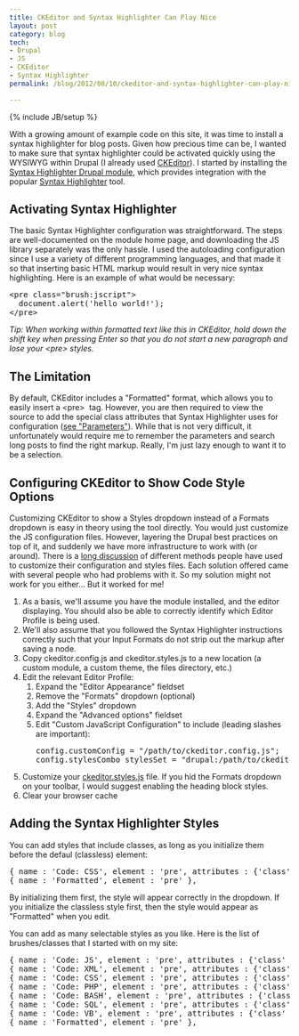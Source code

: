 ```yaml
---
title: CKEditor and Syntax Highlighter Can Play Nice
layout: post
category: blog
tech:
- Drupal
- JS
- CKEditor
- Syntax Highlighter
permalink: /blog/2012/08/10/ckeditor-and-syntax-highlighter-can-play-nice

---
```

{% include JB/setup %}
<div id="node-192" class="node node-blog node-promoted">
  <div class="content clearfix">
    <div class="field field-name-body field-type-text-with-summary field-label-hidden"><div class="field-items"><div class="field-item even"><p>With a growing amount of example code on this site, it was time to install a syntax highlighter for blog posts. Given how precious time can be, I wanted to make sure that syntax highlighter could be activated quickly using the WYSIWYG within Drupal (I already used <a href="http://drupal.org/project/ckeditor">CKEditor</a>). I started by installing the <a href="http://drupal.org/project/syntaxhighlighter">Syntax Highlighter Drupal module</a>, which provides integration with the popular <a href="http://alexgorbatchev.com/SyntaxHighlighter/">Syntax Highlighter</a> tool.</p>
<!--break-->
<h2>
	Activating Syntax Highlighter</h2>
<p>The basic Syntax Highlighter configuration was straightforward. The steps are well-documented on the module home page, and downloading the JS library separately was the only hassle. I used the autoloading configuration since I use a variety of different programming languages, and that made it so that inserting basic HTML markup would result in very nice syntax highlighting. Here is an example of what would be necessary:</p>
<pre class="brush:xml">
&lt;pre class="brush:jscript"&gt;
  document.alert('hello world!');
&lt;/pre&gt;</pre>
<p><em>Tip: When working within formatted text like this in CKEditor, hold down the shift key when pressing Enter so that you do not start a new paragraph and lose your &lt;pre&gt; styles.</em></p>
<h2>
	The Limitation</h2>
<p>By default, CKEditor includes a "Formatted" format, which allows you to easily insert a &lt;pre&gt;  tag. However, you are then required to view the source to add the special class attributes that Syntax Highlighter uses for configuration (<a href="http://alexgorbatchev.com/SyntaxHighlighter/manual/configuration/">see "Parameters"</a>). While that is not very difficult, it unfortunately would require me to remember the parameters and search long posts to find the right markup. Really, I'm just lazy enough to want it to be a selection.</p>
<h2>
	Configuring CKEditor to Show Code Style Options</h2>
<p>Customizing CKEditor to show a Styles dropdown instead of a Formats dropdown is easy in theory using the tool directly. You would just customize the JS configuration files. However, layering the Drupal best practices on top of it, and suddenly we have more infrastructure to work with (or around). There is a <a href="http://drupal.org/node/656570#comment-2597082">long discussion</a> of different methods people have used to customize their configuration and styles files. Each solution offered came with several people who had problems with it. So my solution might not work for you either... But it worked for me!</p>
<ol><li>
		As a basis, we'll assume you have the module installed, and the editor displaying. You should also be able to correctly identify which Editor Profile is being used.</li>
	<li>
		We'll also assume that you followed the Syntax Highlighter instructions correctly such that your Input Formats do not strip out the markup after saving a node.</li>
	<li>
		Copy ckeditor.config.js and ckeditor.styles.js to a new location (a custom module, a custom theme, the files directory, etc.)</li>
	<li>
		Edit the relevant Editor Profile:
		<ol><li>
				Expand the "Editor Appearance" fieldset</li>
			<li>
				Remove the "Formats" dropdown (optional)</li>
			<li>
				Add the "Styles" dropdown</li>
			<li>
				Expand the "Advanced options" fieldset</li>
			<li>
				Edit "Custom JavaScript Configuration" to include (leading slashes are important):<br /><pre class="brush:jscript">
config.customConfig = "/path/to/ckeditor.config.js";
config.stylesCombo_stylesSet = "drupal:/path/to/ckeditor.styles.js";</pre>
			</li>
		</ol></li>
	<li>
		Customize your <a href="http://docs.cksource.com/CKEditor_3.x/Developers_Guide/Styles">ckeditor.styles.js</a> file. If you hid the Formats dropdown on your toolbar, I would suggest enabling the heading block styles.</li>
	<li>
		Clear your browser cache</li>
</ol><h2>
	Adding the Syntax Highlighter Styles</h2>
<p>You can add styles that include classes, as long as you initialize them before the defaul (classless) element:</p>
<pre class="brush:jscript">
{ name : 'Code: CSS', element : 'pre', attributes : {'class' : 'brush:css'} },
{ name : 'Formatted', element : 'pre' },</pre>
<p>By initializing them first, the style will appear correctly in the dropdown. If you initialize the classless style first, then the style would appear as "Formatted" when you edit.</p>
<p>You can add as many selectable styles as you like. Here is the list of brushes/classes that I started with on my site:</p>
<pre class="brush:jscript">
{ name : 'Code: JS', element : 'pre', attributes : {'class' : 'brush:jscript'} },
{ name : 'Code: XML', element : 'pre', attributes : {'class' : 'brush:xml'} },
{ name : 'Code: CSS', element : 'pre', attributes : {'class' : 'brush:css'} },
{ name : 'Code: PHP', element : 'pre', attributes : {'class' : 'brush:php'} },
{ name : 'Code: BASH', element : 'pre', attributes : {'class' : 'brush:bash'} },
{ name : 'Code: SQL', element : 'pre', attributes : {'class' : 'brush:sql'} },
{ name : 'Code: VB', element : 'pre', attributes : {'class' : 'brush:vb'} },
{ name : 'Formatted', element : 'pre' },</pre>
</div></div></div>  </div>
</div>
